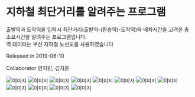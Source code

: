 # 지하철 최단거리를 알려주는 프로그램

출발역과 도착역을 입력시 최단거리(출발역-(환승역)-도착역)와 배차시간을 고려한 총 소요시간을 알려주는 프로그램입니다.  
역 데이터는 부산 지하철 노선도를 사용하였습니다

Released in 2019-06-10

Collaborator 안지민, 김지훈

![이미지](./지하철프로그램_발표자료/슬라이드1.PNG)
![이미지](./지하철프로그램_발표자료/슬라이드5.PNG)
![이미지](./지하철프로그램_발표자료/슬라이드6.PNG)
![이미지](./지하철프로그램_발표자료/슬라이드7.PNG)
![이미지](./지하철프로그램_발표자료/슬라이드8.PNG)
![이미지](./지하철프로그램_발표자료/슬라이드9.PNG)
![이미지](./지하철프로그램_발표자료/슬라이드10.PNG)
![이미지](./지하철프로그램_발표자료/슬라이드11.PNG)
![이미지](./지하철프로그램_발표자료/슬라이드12.PNG)
![이미지](./지하철프로그램_발표자료/슬라이드13.PNG)
![이미지](./지하철프로그램_발표자료/슬라이드14.PNG)
![이미지](./지하철프로그램_발표자료/슬라이드15.PNG)
